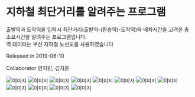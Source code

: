 # 지하철 최단거리를 알려주는 프로그램

출발역과 도착역을 입력시 최단거리(출발역-(환승역)-도착역)와 배차시간을 고려한 총 소요시간을 알려주는 프로그램입니다.  
역 데이터는 부산 지하철 노선도를 사용하였습니다

Released in 2019-06-10

Collaborator 안지민, 김지훈

![이미지](./지하철프로그램_발표자료/슬라이드1.PNG)
![이미지](./지하철프로그램_발표자료/슬라이드5.PNG)
![이미지](./지하철프로그램_발표자료/슬라이드6.PNG)
![이미지](./지하철프로그램_발표자료/슬라이드7.PNG)
![이미지](./지하철프로그램_발표자료/슬라이드8.PNG)
![이미지](./지하철프로그램_발표자료/슬라이드9.PNG)
![이미지](./지하철프로그램_발표자료/슬라이드10.PNG)
![이미지](./지하철프로그램_발표자료/슬라이드11.PNG)
![이미지](./지하철프로그램_발표자료/슬라이드12.PNG)
![이미지](./지하철프로그램_발표자료/슬라이드13.PNG)
![이미지](./지하철프로그램_발표자료/슬라이드14.PNG)
![이미지](./지하철프로그램_발표자료/슬라이드15.PNG)
